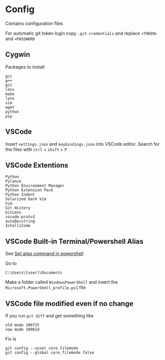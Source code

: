 # Config
Contains configuration files

For automatic git token login copy `.git-credentials` and replace `<TOKEN>` and `<PASSWORD`

## Cygwin

Packages to install

```
gcc
g++
git
less
make
lynx
vim
wget
python
pip
```

## VSCode

Insert `settings.json` and `keybindings.json` into VSCode editor. Search for the files with `ctrl` + `shift` + `P`

## VSCode Extentions

```
Python
Pylance
Python Environment Manager
Python Extension Pack
Python Indent
Solarized Dark Vim
Vim
Git History
GitLens
vscode-proto3
autoDocstring
IntelliCode
```

## VSCode Built-in Terminal/Powershell Alias

See [Set alias command in powershell](https://frankie95.medium.com/set-alias-command-in-powershell-to-make-your-life-easier-61de600c18d2)

Go to 

```
C:\Users\[user]\Documents
```

Make a folder called `WindowsPowerShell` and insert the `Microsoft.PowerShell_profile.ps1` file

## VSCode file modified even if no change

If you run `git diff` and get something like

```
old mode 100725
new mode 100614
```

Fix is

```
git config --unset core.filemode
git config --global core.filemode false
```